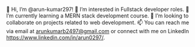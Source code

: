 👋 Hi, I’m @arun-kumar297!
👀 I’m interested in Fullstack developer roles.
🌱 I’m currently learning a MERN stack development course.
💞️ I’m looking to collaborate on projects related to web development.
📫 You can reach me via email at arunkumarb2497@gmail.com or connect with me on LinkedIn https://www.linkedin.com/in/arun0297/.

<!---
arun-kumar297/arun-kumar297 is a ✨ special ✨ repository because its `README.md` (this file) appears on your GitHub profile.
You can click the Preview link to take a look at your changes.
--->
